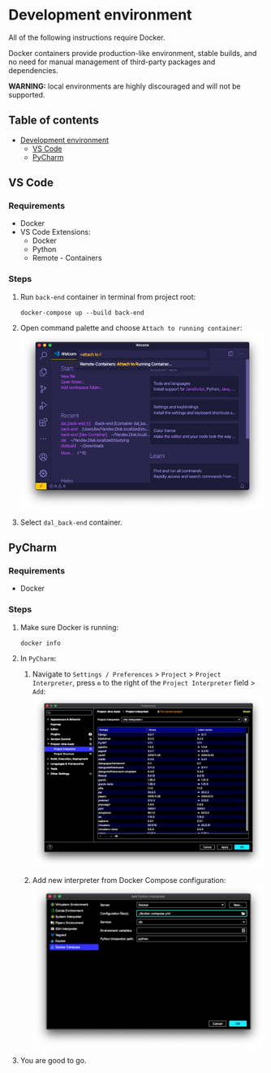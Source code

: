 # Development environment

All of the following instructions require Docker.

Docker containers provide production-like environment, stable builds,
and no need for manual management of third-party packages and dependencies.

**WARNING:**
local environments are highly discouraged and will not be supported.

## Table of contents

- [Development environment](#development-environment)
  - [VS Code](#vs-code)
  - [PyCharm](#pycharm)

## VS Code

### Requirements

* Docker
* VS Code Extensions:
  * Docker
  * Python
  * Remote - Containers

### Steps

1. Run `back-end` container in terminal from project root:
   ```shell script
   docker-compose up --build back-end
   ```
   
1. Open command palette and choose `Attach to running container`:
   ![attach](images/attach.png)
   
1. Select `dal_back-end` container.

## PyCharm

### Requirements

* Docker

### Steps

1. Make sure Docker is running:
   ```shell script
   docker info
   ```

1. In `PyCharm`:
   1. Navigate to `Settings / Preferences` > `Project` > `Project Interpreter`,
      press `⚙` to the right of the `Project Interpreter` field > `Add`:
      ![project-interpreter](images/project-interpreter.png)

   2. Add new interpreter from Docker Compose configuration:
      ![add-docker-interpreter](images/add-docker-interpreter.png)

1. You are good to go.

